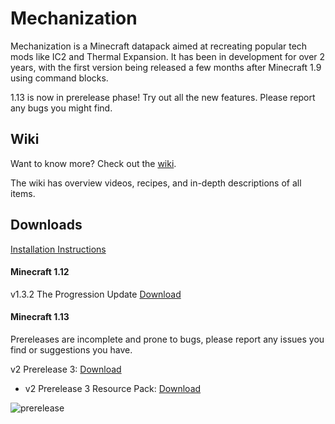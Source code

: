 # Mechanization
Mechanization is a Minecraft datapack aimed at recreating popular tech mods like IC2 and Thermal Expansion. It has been in development for over 2 years, with the first version being released a few months after Minecraft 1.9 using command blocks.

1.13 is now in prerelease phase! Try out all the new features. Please report any bugs you might find.

## Wiki
Want to know more? Check out the [wiki](https://github.com/ImCoolYeah105/Mechanization/wiki).

The wiki has overview videos, recipes, and in-depth descriptions of all items.

## Downloads

[Installation Instructions](https://github.com/ImCoolYeah105/Mechanization/wiki/Installion)

#### Minecraft 1.12

v1.3.2 The Progression Update [Download](https://www.dropbox.com/s/z895rnqzrk25np1/mechanization_v1.3.2.zip?dl=1)

#### Minecraft 1.13

Prereleases are incomplete and prone to bugs, please report any issues you find or suggestions you have.

v2 Prerelease 3: [Download](https://drive.google.com/open?id=1sYtPiZa6gvk5yfE_gfrv7Ug1xjU0KURA)

* v2 Prerelease 3 Resource Pack: [Download](https://drive.google.com/open?id=1Pzr9wCSNvWipcwGA6sKXC3WBAq-4eCuU)

![prerelease](https://i.imgur.com/eoGEV61.png)
